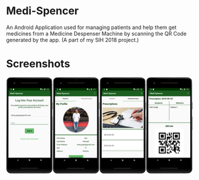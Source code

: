 # Medi-Spencer
An Android Application used for managing patients and help them get medicines from a Medicine Despenser Machine by scanning the QR Code generated by the app. (A part of my SIH 2018 project.)


# Screenshots
<img src="https://github.com/guptashrey/Medi-Spencer/raw/master/screenshot.jpg" width="900"/>
